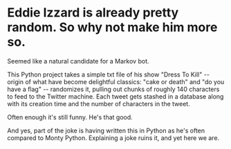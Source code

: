 Eddie Izzard is already pretty random. So why not make him more so.
===================================================================

Seemed like a natural candidate for a Markov bot.

This Python project takes a simple txt file of his show "Dress To Kill" -- origin of what have become delightful classics: "cake or death" and "do you have a flag" -- randomizes it, pulling out chunks of roughly 140 characters to feed to the Twitter machine. Each tweet gets stashed in a database along with its creation time and the number of characters in the tweet.

Often enough it's still funny. He's that good.

And yes, part of the joke is having written this in Python as he's often compared to Monty Python. Explaining a joke ruins it, and yet here we are.